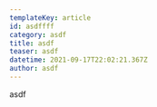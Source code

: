 ```yaml
---
templateKey: article
id: asdffff
category: asdf
title: asdf
teaser: asdf
datetime: 2021-09-17T22:02:21.367Z
author: asdf
---
```

asdf